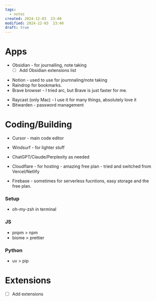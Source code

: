 ```yaml
---
tags:
  - notes
created: 2024-12-03  23:40
modified: 2024-12-03  23:40
draft: true
---
```

# Apps

- Obsidian - for journalling, note taking
	- [ ] Add Obsidian extensions list
* Notion - used to use for journnaling/note taking
* Raindrop for bookmarks. 
* Brave browser - I tried arc, but Brave is just faster for me. 
- Raycast (only Mac) - I use it for many things, absolutely love it
- Bitwarden - password management

# Coding/Building

* Cursor - main code editor
* Windsurf - for lighter stuff
* ChatGPT/Claude/Perplexity as needed

* Cloudflare - for hosting - amazing free plan - tried and switched from Vercel/Netlify
* Firebase - sometimes for serverless fucntions, easy storage and the free plan. 

### Setup

- oh-my-zsh in terminal

### JS
- pnpm > npm
- biome > prettier

### Python
- uv > pip

# Extensions
- [ ] Add extensions
